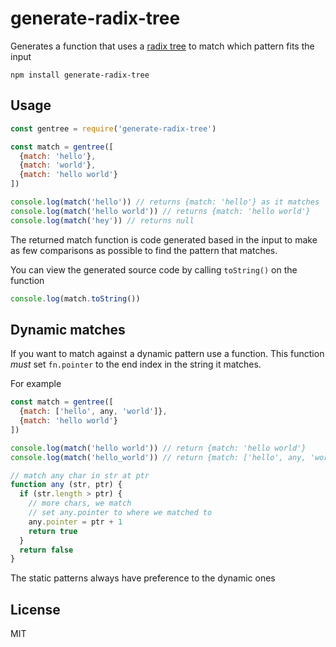 # generate-radix-tree

Generates a function that uses a [radix tree](https://en.wikipedia.org/wiki/Radix_tree) to match which pattern fits the input

```
npm install generate-radix-tree
```

## Usage

```js
const gentree = require('generate-radix-tree')

const match = gentree([
  {match: 'hello'},
  {match: 'world'},
  {match: 'hello world'}
])

console.log(match('hello')) // returns {match: 'hello'} as it matches
console.log(match('hello world')) // returns {match: 'hello world'}
console.log(match('hey')) // returns null
```

The returned match function is code generated based in the input
to make as few comparisons as possible to find the pattern that matches.

You can view the generated source code by calling `toString()` on the function

```js
console.log(match.toString())
```

## Dynamic matches

If you want to match against a dynamic pattern use a function.
This function *must* set `fn.pointer` to the end index in the string it matches.

For example

```js
const match = gentree([
  {match: ['hello', any, 'world']},
  {match: 'hello world'}
])

console.log(match('hello world')) // return {match: 'hello world'}
console.log(match('hello_world')) // return {match: ['hello', any, 'world]}

// match any char in str at ptr
function any (str, ptr) {
  if (str.length > ptr) {
    // more chars, we match
    // set any.pointer to where we matched to
    any.pointer = ptr + 1
    return true
  }
  return false
}
```

The static patterns always have preference to the dynamic ones

## License

MIT
